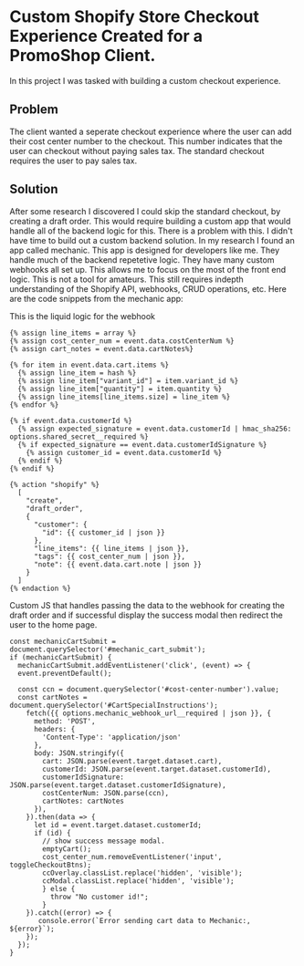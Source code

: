 # Custom Shopify Store Checkout Experience Created for a PromoShop Client.

In this project I was tasked with building a custom checkout experience.

## Problem
The client wanted a seperate checkout experience where the user can add their cost center number to the checkout.  This number indicates that the user can checkout without paying sales tax.  The standard checkout requires the user to pay sales tax.
## Solution
After some research I discovered I could skip the standard checkout, by creating a draft order.  This would require building a custom app that would handle all of the backend logic for this.  There is a problem with this.  I didn't have time to build out a custom backend solution.  In my research I found an app called mechanic.  This app is designed for developers like me.  They handle much of the backend repetetive logic.  They have many custom webhooks all set up.  This allows me to focus on the most of the front end logic.  This is not a tool for amateurs.  This still requires indepth understanding of the Shopify API, webhooks, CRUD operations, etc. 
Here are the code snippets from the mechanic app: 

This is the liquid logic for the webhook
```
{% assign line_items = array %}
{% assign cost_center_num = event.data.costCenterNum %}
{% assign cart_notes = event.data.cartNotes%}

{% for item in event.data.cart.items %}
  {% assign line_item = hash %}
  {% assign line_item["variant_id"] = item.variant_id %}
  {% assign line_item["quantity"] = item.quantity %}
  {% assign line_items[line_items.size] = line_item %}
{% endfor %}

{% if event.data.customerId %}
  {% assign expected_signature = event.data.customerId | hmac_sha256: options.shared_secret__required %}
  {% if expected_signature == event.data.customerIdSignature %}
    {% assign customer_id = event.data.customerId %}
  {% endif %}
{% endif %}

{% action "shopify" %}
  [
    "create",
    "draft_order",
    {
      "customer": {
        "id": {{ customer_id | json }}
      },
      "line_items": {{ line_items | json }},
      "tags": {{ cost_center_num | json }},
      "note": {{ event.data.cart.note | json }}
    }
  ]
{% endaction %}
```
Custom JS that handles passing the data to the webhook for creating the draft order and if successful display the success modal then redirect the user to the home page.
```
const mechanicCartSubmit = document.querySelector('#mechanic_cart_submit');
if (mechanicCartSubmit) {
  mechanicCartSubmit.addEventListener('click', (event) => {
  event.preventDefault();

  const ccn = document.querySelector('#cost-center-number').value;
  const cartNotes = document.querySelector('#CartSpecialInstructions');
    fetch({{ options.mechanic_webhook_url__required | json }}, {
      method: 'POST',
      headers: {
        'Content-Type': 'application/json'
      },
      body: JSON.stringify({
        cart: JSON.parse(event.target.dataset.cart),
        customerId: JSON.parse(event.target.dataset.customerId),
        customerIdSignature: JSON.parse(event.target.dataset.customerIdSignature),
        costCenterNum: JSON.parse(ccn),
        cartNotes: cartNotes
      }),
    }).then(data => {
      let id = event.target.dataset.customerId;
      if (id) {
        // show success message modal.
        emptyCart();
        cost_center_num.removeEventListener('input', toggleCheckoutBtns);
        ccOverlay.classList.replace('hidden', 'visible');
        ccModal.classList.replace('hidden', 'visible');
        } else {
          throw "No customer id!";         
        }
    }).catch((error) => {
       console.error(`Error sending cart data to Mechanic:, ${error}`);
    });
  });
}
```
